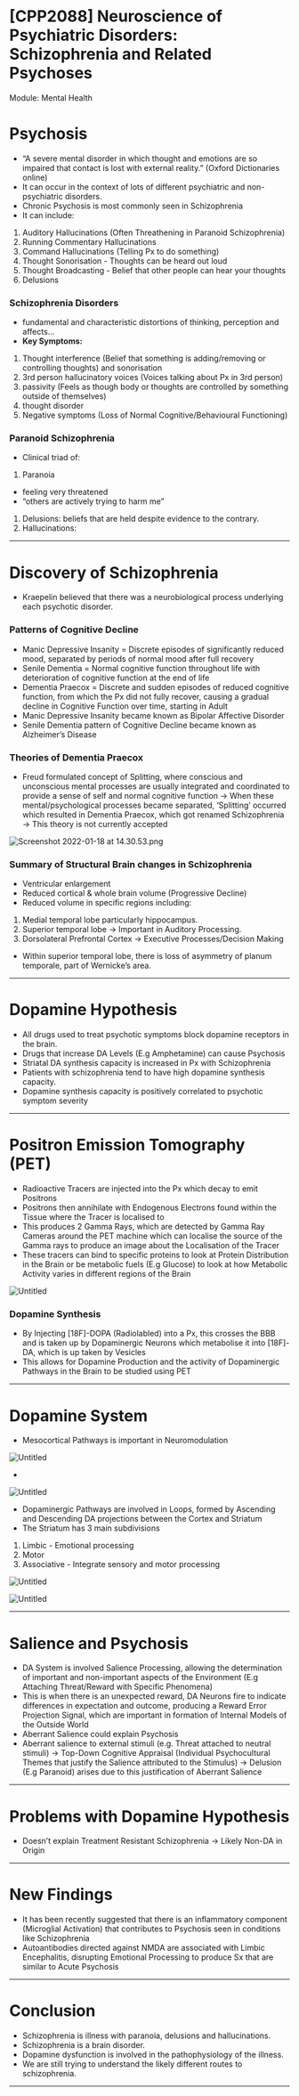# [CPP2088] Neuroscience of Psychiatric Disorders: Schizophrenia and Related Psychoses

Module: Mental Health

# Psychosis

- “A severe mental disorder in which thought and emotions are so impaired that contact is lost with external reality.” (Oxford Dictionaries online)
- It can occur in the context of lots of different psychiatric and non-psychiatric
disorders.
- Chronic Psychosis is most commonly seen in Schizophrenia
- It can include:
1. Auditory Hallucinations (Often Threathening in Paranoid Schizophrenia)
2. Running Commentary Hallucinations
3. Command Hallucinations (Telling Px to do something)
4. Thought Sonorisation - Thoughts can be heard out loud
5. Thought Broadcasting - Belief that other people can hear your thoughts
6. Delusions

### Schizophrenia Disorders

- fundamental and characteristic distortions of thinking, perception and affects…
- **Key Symptoms:**
1. Thought interference (Belief that something is adding/removing or controlling thoughts) and sonorisation
2. 3rd person hallucinatory voices (Voices talking about Px in 3rd person)
3. passivity (Feels as though body or thoughts are controlled by something outside of themselves)
4. thought disorder
5. Negative symptoms (Loss of Normal Cognitive/Behavioural Functioning)

### Paranoid Schizophrenia

- Clinical triad of:
1. Paranoia
- feeling very threatened
- “others are actively trying to harm me”
1. Delusions: beliefs that are held despite evidence to the contrary.
2. Hallucinations:

---

# Discovery of Schizophrenia

- Kraepelin believed that there was a neurobiological process underlying each psychotic disorder.

### Patterns of Cognitive Decline

- Manic Depressive Insanity = Discrete episodes of significantly reduced mood, separated by periods of normal mood after full recovery
- Senile Dementia = Normal cognitive function throughout life with deterioration of cognitive function at the end of life
- Dementia Praecox = Discrete and sudden episodes of reduced cognitive function, from which the Px did not fully recover, causing a gradual decline in Cognitive Function over time, starting in Adult
- Manic Depressive Insanity became known as Bipolar Affective Disorder
- Senile Dementia pattern of Cognitive Decline became known as Alzheimer’s Disease

### Theories of Dementia Praecox

- Freud formulated concept of Splitting, where conscious and unconscious mental processes are usually integrated and coordinated to provide a sense of self and normal cognitive function → When these mental/psychological processes became separated, ‘Splitting’ occurred which resulted in Dementia Praecox, which got renamed Schizophrenia → This theory is not currently accepted

![Screenshot 2022-01-18 at 14.30.53.png](%5BCPP2088%5D%20Neuroscience%20of%20Psychiatric%20Disorders%20Sc%20c44bafe2c7984661a0c46984e75e34df/Screenshot_2022-01-18_at_14.30.53.png)

### Summary of Structural Brain changes in Schizophrenia

- Ventricular enlargement
- Reduced cortical & whole brain volume (Progressive Decline)
- Reduced volume in specific regions including:
1. Medial temporal lobe particularly hippocampus.
2. Superior temporal lobe → Important in Auditory Processing.
3. Dorsolateral Prefrontal Cortex → Executive Processes/Decision Making
- Within superior temporal lobe, there is loss of asymmetry of planum temporale, part of Wernicke’s area.

---

# Dopamine Hypothesis

- All drugs used to treat psychotic symptoms block dopamine receptors in the brain.
- Drugs that increase DA Levels (E.g Amphetamine) can cause Psychosis
- Striatal DA synthesis capacity is increased in Px with Schizophrenia
- Patients with schizophrenia tend to have high dopamine synthesis capacity.
- Dopamine synthesis capacity is positively correlated to psychotic symptom severity

---

# Positron Emission Tomography (PET)

- Radioactive Tracers are injected into the Px which decay to emit Positrons
- Positrons then annihilate with Endogenous Electrons found within the Tissue where the Tracer is localised to
- This produces 2 Gamma Rays, which are detected by Gamma Ray Cameras around the PET machine which can localise the source of the Gamma rays to produce an image about the Localisation of the Tracer
- These tracers can bind to specific proteins to look at Protein Distribution in the Brain or be metabolic fuels (E.g Glucose) to look at how Metabolic Activity varies in different regions of the Brain

![Untitled](%5BCPP2088%5D%20Neuroscience%20of%20Psychiatric%20Disorders%20Sc%20c44bafe2c7984661a0c46984e75e34df/Untitled.png)

### Dopamine Synthesis

- By Injecting [18F]-DOPA (Radiolabled) into a Px, this crosses the BBB and is taken up by Dopaminergic Neurons which metabolise it into [18F]-DA, which is up taken by Vesicles
- This allows for Dopamine Production and the activity of Dopaminergic Pathways in the Brain to be studied using PET

---

# Dopamine System

- Mesocortical Pathways is important in Neuromodulation

![Untitled](%5BCPP2088%5D%20Neuroscience%20of%20Psychiatric%20Disorders%20Sc%20c44bafe2c7984661a0c46984e75e34df/Untitled%201.png)

- 

![Untitled](%5BCPP2088%5D%20Neuroscience%20of%20Psychiatric%20Disorders%20Sc%20c44bafe2c7984661a0c46984e75e34df/Untitled%202.png)

- Dopaminergic Pathways are involved in Loops, formed by Ascending and Descending DA projections between the Cortex and Striatum
- The Striatum has 3 main subdivisions
1. Limbic - Emotional processing
2. Motor
3. Associative - Integrate sensory and motor processing

![Untitled](%5BCPP2088%5D%20Neuroscience%20of%20Psychiatric%20Disorders%20Sc%20c44bafe2c7984661a0c46984e75e34df/Untitled%203.png)

![Untitled](%5BCPP2088%5D%20Neuroscience%20of%20Psychiatric%20Disorders%20Sc%20c44bafe2c7984661a0c46984e75e34df/Untitled%204.png)

---

# Salience and Psychosis

- DA System is involved Salience Processing, allowing the determination of important and non-important aspects of the Environment (E.g Attaching Threat/Reward with Specific Phenomena)
- This is when there is an unexpected reward, DA Neurons fire to indicate differences in expectation and outcome, producing a Reward Error Projection Signal, which are important in formation of Internal Models of the Outside World
- Aberrant Salience could explain Psychosis
- Aberrant salience to external stimuli
(e.g. Threat attached to neutral stimuli) → Top-Down Cognitive Appraisal (Individual Psychocultural Themes that justify the Salience attributed to the Stimulus) → Delusion (E.g Paranoid) arises due to this justification of Aberrant Salience

---

# Problems with Dopamine Hypothesis

- Doesn’t explain Treatment Resistant Schizophrenia → Likely Non-DA in Origin

---

# New Findings

- It has been recently suggested that there is an inflammatory component (Microglial Activation) that contributes to Psychosis seen in conditions like Schizophrenia
- Autoantibodies directed against NMDA are associated with Limbic Encephalitis, disrupting Emotional Processing to produce Sx that are similar to Acute Psychosis

---

# Conclusion

- Schizophrenia is illness with paranoia, delusions and hallucinations.
- Schizophrenia is a brain disorder.
- Dopamine dysfunction is involved in the pathophysiology of the illness.
- We are still trying to understand the likely different routes to schizophrenia.

---